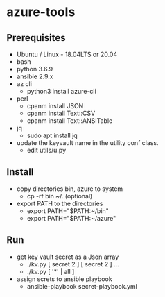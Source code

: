 # azure-tools
## Prerequisites
* Ubuntu / Linux - 18.04LTS or 20.04
* bash
* python 3.6.9
* ansible 2.9.x
* az cli 
  * python3 install azure-cli
* perl 
  * cpanm install JSON
  * cpanm install Text::CSV
  * cpanm install Text::ANSITable
* jq
  * sudo apt install jq
* update the keyvault name in the utility conf class. 
  * edit utils/u.py

## Install
* copy directories bin, azure to system
  * cp -rf bin ~/. (optional)
* export PATH to the directories 
  * export PATH="$PATH:~/bin"
  * export PATH="$PATH:~/azure"

## Run
* get key vault secret as a Json array
  * ./kv.py  [ secret 2 ]  [ secret 2 ] ...
  * ./kv.py  [ '*' | all ]
* assign screts to ansible playbook
  * ansible-playbook secret-playbook.yml
